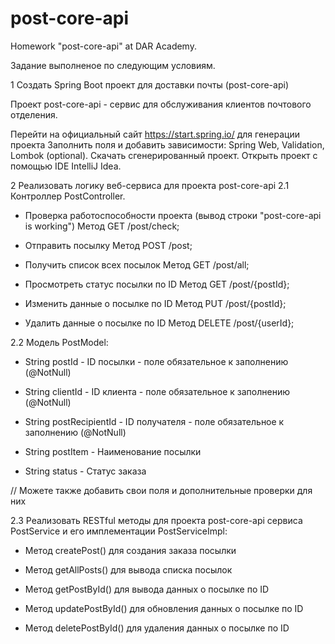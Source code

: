 # post-core-api
Homework "post-core-api" at DAR Academy.

Задание выполненое по следующим условиям.

1 Создать Spring Boot проект для доставки почты (post-core-api)

Проект post-core-api - сервис для обслуживания клиентов почтового отделения. 

Перейти на официальный сайт https://start.spring.io/ для генерации проекта 
Заполнить поля и добавить зависимости:
Spring Web,
Validation,
Lombok (optional). 
Скачать сгенерированный проект.
Открыть проект с помощью IDE IntelliJ Idea. 

2 Реализовать логику веб-сервиса для проекта post-core-api 
2.1 Контроллер PostController. 
   
- Проверка работоспособности проекта (вывод строки "post-core-api is working") Метод GET /post/check;
        
- Отправить посылку Метод POST /post;
        
- Получить список всех посылок Метод GET /post/all;

- Просмотреть статус посылки по ID Метод GET /post/{postId};

- Изменить данные о посылке по ID Метод PUT /post/{postId};

- Удалить данные о посылке по ID Метод DELETE /post/{userId};

2.2 Модель PostModel: 

- String postId - ID посылки - поле обязательное к заполнению (@NotNull) 

- String clientId - ID клиента - поле обязательное к заполнению (@NotNull) 

- String postRecipientId - ID получателя - поле обязательное к заполнению (@NotNull) 

- String postItem - Наименование посылки 

- String status - Статус заказа

// Можете также добавить свои поля и дополнительные проверки для них

2.3 Реализовать RESTful методы для проекта post-core-api сервиса PostService и его имплементации PostServiceImpl: 

- Метод createPost() для создания заказа посылки

- Метод getAllPosts() для вывода списка посылок

- Метод getPostById() для вывода данных о посылке по ID

- Метод updatePostById() для обновления данных о посылке по ID

- Метод deletePostById() для удаления данных о посылке по ID
